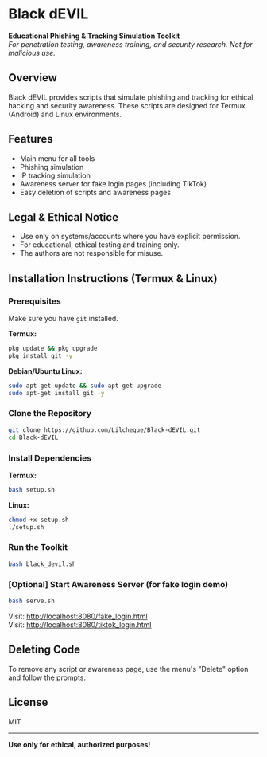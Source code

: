 # Black dEVIL

**Educational Phishing & Tracking Simulation Toolkit**  
_For penetration testing, awareness training, and security research. Not for malicious use._

## Overview

Black dEVIL provides scripts that simulate phishing and tracking for ethical hacking and security awareness. These scripts are designed for Termux (Android) and Linux environments.

## Features

- Main menu for all tools
- Phishing simulation
- IP tracking simulation
- Awareness server for fake login pages (including TikTok)
- Easy deletion of scripts and awareness pages

## Legal & Ethical Notice

- Use only on systems/accounts where you have explicit permission.
- For educational, ethical testing and training only.
- The authors are not responsible for misuse.

## Installation Instructions (Termux & Linux)

### Prerequisites

Make sure you have `git` installed.

**Termux:**
```bash
pkg update && pkg upgrade
pkg install git -y
```
**Debian/Ubuntu Linux:**
```bash
sudo apt-get update && sudo apt-get upgrade
sudo apt-get install git -y
```

### Clone the Repository

```bash
git clone https://github.com/Lilcheque/Black-dEVIL.git
cd Black-dEVIL
```

### Install Dependencies

**Termux:**
```bash
bash setup.sh
```
**Linux:**
```bash
chmod +x setup.sh
./setup.sh
```

### Run the Toolkit

```bash
bash black_devil.sh
```

### [Optional] Start Awareness Server (for fake login demo)

```bash
bash serve.sh
```
Visit: [http://localhost:8080/fake_login.html](http://localhost:8080/fake_login.html)  
Visit: [http://localhost:8080/tiktok_login.html](http://localhost:8080/tiktok_login.html)  

## Deleting Code

To remove any script or awareness page, use the menu's "Delete" option and follow the prompts.

## License

MIT

---
**Use only for ethical, authorized purposes!**